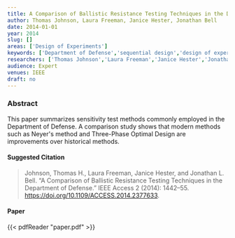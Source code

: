 ```yaml
---
title: A Comparison of Ballistic Resistance Testing Techniques in the Department of Defense
author: Thomas Johnson, Laura Freeman, Janice Hester, Jonathan Bell
date: 2014-01-01
year: 2014
slug: []
areas: ['Design of Experiments']
keywords: ['Department of Defense','sequential design','design of experiments','ballistic resistance testing','three-phase optimal design']
researchers: ['Thomas Johnson','Laura Freeman','Janice Hester','Jonathan Bell']
audience: Expert
venues: IEEE
draft: no
---
```




### Abstract
This paper summarizes sensitivity test methods commonly employed in the Department of Defense. A comparison study shows that modern methods such as Neyer's method and Three-Phase Optimal Design are improvements over historical methods.

#### Suggested Citation
> Johnson, Thomas H., Laura Freeman, Janice Hester, and Jonathan L. Bell. “A Comparison of Ballistic Resistance Testing Techniques in the Department of Defense.” IEEE Access 2 (2014): 1442–55. https://doi.org/10.1109/ACCESS.2014.2377633.



#### Paper
{{< pdfReader "paper.pdf" >}}


